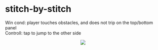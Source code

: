 # stitch-by-stitch

Win cond: player touches obstacles, and does not trip on the top/bottom panel <br/>
Controll: tap to jump to the other side

<p align="center">
  <img src="https://pp.userapi.com/c840127/v840127108/74704/NUlEjqKjMMc.jpg" />
</p>
